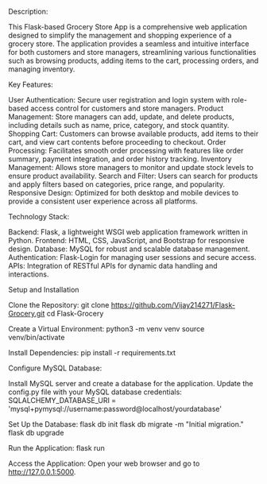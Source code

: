 Description:

This Flask-based Grocery Store App is a comprehensive web application designed to simplify the management and shopping experience of a grocery store. The application provides a seamless and intuitive interface for both customers and store managers, streamlining various functionalities such as browsing products, adding items to the cart, processing orders, and managing inventory.

Key Features:

User Authentication: Secure user registration and login system with role-based access control for customers and store managers.
Product Management: Store managers can add, update, and delete products, including details such as name, price, category, and stock quantity.
Shopping Cart: Customers can browse available products, add items to their cart, and view cart contents before proceeding to checkout.
Order Processing: Facilitates smooth order processing with features like order summary, payment integration, and order history tracking.
Inventory Management: Allows store managers to monitor and update stock levels to ensure product availability.
Search and Filter: Users can search for products and apply filters based on categories, price range, and popularity.
Responsive Design: Optimized for both desktop and mobile devices to provide a consistent user experience across all platforms.

Technology Stack:

Backend: Flask, a lightweight WSGI web application framework written in Python.
Frontend: HTML, CSS, JavaScript, and Bootstrap for responsive design.
Database: MySQL for robust and scalable database management.
Authentication: Flask-Login for managing user sessions and secure access.
APIs: Integration of RESTful APIs for dynamic data handling and interactions.

Setup and Installation

Clone the Repository:
git clone https://github.com/Vijay214271/Flask-Grocery.git
cd Flask-Grocery

Create a Virtual Environment:
python3 -m venv venv
source venv/bin/activate 

Install Dependencies:
pip install -r requirements.txt

Configure MySQL Database:

Install MySQL server and create a database for the application.
Update the config.py file with your MySQL database credentials:
SQLALCHEMY_DATABASE_URI = 'mysql+pymysql://username:password@localhost/yourdatabase'

Set Up the Database:
flask db init
flask db migrate -m "Initial migration."
flask db upgrade

Run the Application:
flask run

Access the Application:
Open your web browser and go to http://127.0.0.1:5000.
